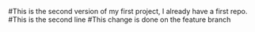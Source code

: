 #This is the second version of my first project, I already have a first repo.
#This is the second line
#This change is done on the feature branch
